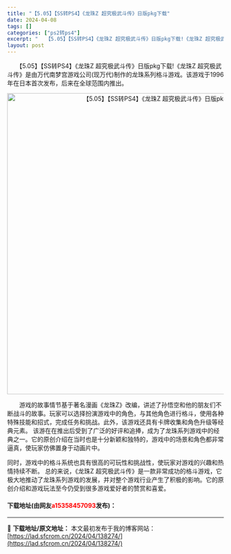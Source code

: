 ```yaml
---
title: "【5.05】【SS转PS4】《龙珠Z 超究极武斗传》日版pkg下载"
date: 2024-04-08
tags: []
categories: ["ps2转ps4"]
excerpt: "　　【5.05】【SS转PS4】《龙珠Z 超究极武斗传》日版pkg下载!《龙珠Z 超究极武斗传》是由万代南梦宫游戏公司(现万代)制作的龙珠系列格斗游戏。该游戏于1996年在日本首次发布，后来在全球范围内推出。 　　游戏的故事情节基于著名漫画《龙珠Z》改编，讲述了孙悟空和他的朋友们不断战斗的故事。玩家&hellip;"
layout: post
---
```


 <p>　　【5.05】【SS转PS4】《龙珠Z 超究极武斗传》日版pkg下载!《龙珠Z 超究极武斗传》是由万代南梦宫游戏公司(现万代)制作的龙珠系列格斗游戏。该游戏于1996年在日本首次发布，后来在全球范围内推出。</p> <div> <p align="center"><img align="" border="0" src="https://lad.sfcrom.cn/wp-content/uploads/2024/04/20240408_6613fab128b05.webp" width="700" alt="【5.05】【SS转PS4】《龙珠Z 超究极武斗传》日版pkg下载" /></p></div> <p>　　游戏的故事情节基于著名漫画《龙珠Z》改编，讲述了孙悟空和他的朋友们不断战斗的故事。玩家可以选择扮演游戏中的角色，与其他角色进行格斗，使用各种特殊技能和招式，完成任务和挑战。此外，该游戏还具有卡牌收集和角色升级等经典元素。 该游在在推出后受到了广泛的好评和追捧，成为了龙珠系列游戏中的经典之一。它的原创介绍在当时也是十分新颖和独特的，游戏中的场景和角色都非常逼真，使玩家仿佛置身于动画片中。</p> <p>同时，游戏中的格斗系统也具有很高的可玩性和挑战性，使玩家对游戏的兴趣和热情持续不断。 总的来说，《龙珠Z 超究极武斗传》是一款非常成功的格斗游戏，它极大地推动了龙珠系列游戏的发展，并对整个游戏行业产生了积极的影响。它的原创介绍和游戏玩法至今仍受到很多游戏爱好者的赞赏和喜爱。</p> <p><h4>下载地址(由网友<font color="red">a15358457093</font>发布)：</h4></p> 

---
📖 **下载地址/原文地址：** 本文最初发布于我的博客网站：[https://lad.sfcrom.cn/2024/04/138274/](https://lad.sfcrom.cn/2024/04/138274/)
